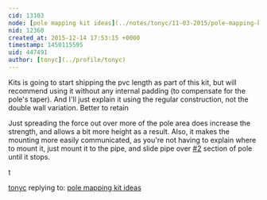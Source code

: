 ```yaml
---
cid: 13103
node: [pole mapping kit ideas](../notes/tonyc/11-03-2015/pole-mapping-kit-ideas)
nid: 12360
created_at: 2015-12-14 17:53:15 +0000
timestamp: 1450115595
uid: 447491
author: [tonyc](../profile/tonyc)
---
```


Kits is going to start shipping the pvc length as part of this kit, but will recommend using it without any internal padding (to compensate for the pole's taper). And I'll just explain it using the regular construction, not the double wall variation. Better to retain 

Just spreading the force out over more of the pole area does increase the strength, and allows a bit more height as a result. Also, it makes the mounting more easily communicated, as you're not having to explain where to mount it, just mount it to the pipe, and slide pipe over [#2](/n/2) section of pole until it stops.

t 

[tonyc](../profile/tonyc) replying to: [pole mapping kit ideas](../notes/tonyc/11-03-2015/pole-mapping-kit-ideas)

